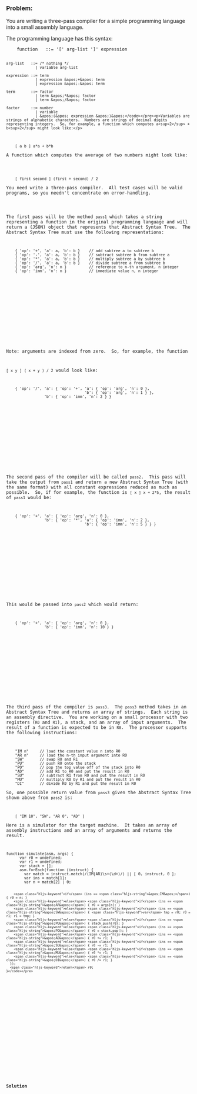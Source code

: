 ### Problem:
<p>You are writing a three-pass compiler for a simple programming language into a small assembly language.</p>
<p>The programming language has this syntax:</p>
<pre><code>    function   ::= &apos;[&apos; arg-list &apos;]&apos; expression

    arg-list   ::= /* nothing */
                 | variable arg-list

    expression ::= term
                 | expression &apos;+&apos; term
                 | expression &apos;-&apos; term

    term       ::= factor
                 | term &apos;*&apos; factor
                 | term &apos;/&apos; factor

    factor     ::= number
                 | variable
                 | &apos;(&apos; expression &apos;)&apos;</code></pre><p>Variables are strings of alphabetic characters.  Numbers are strings of decimal digits representing integers.  So, for example, a function which computes a<sup>2</sup> + b<sup>2</sup> might look like:</p>
<pre><code>    [ a b ] a*a + b*b</code></pre><p>A function which computes the average of two numbers might look like:</p>
<pre><code>    [ first second ] (first + second) / 2</code></pre><p>You need write a three-pass compiler.  All test cases will be valid programs, so you needn&apos;t concentrate on error-handling.</p>
<p>The first pass will be the method <code>pass1</code> which takes a string representing a function in the original programming language and will return a (JSON) object that represents that Abstract Syntax Tree.  The Abstract Syntax Tree must use the following representations:</p>
<pre><code class="language-javascript">    { <span class="hljs-string">&apos;op&apos;</span>: <span class="hljs-string">&apos;+&apos;</span>, <span class="hljs-string">&apos;a&apos;</span>: a, <span class="hljs-string">&apos;b&apos;</span>: b }    <span class="hljs-comment">// add subtree a to subtree b</span>
    { <span class="hljs-string">&apos;op&apos;</span>: <span class="hljs-string">&apos;-&apos;</span>, <span class="hljs-string">&apos;a&apos;</span>: a, <span class="hljs-string">&apos;b&apos;</span>: b }    <span class="hljs-comment">// subtract subtree b from subtree a</span>
    { <span class="hljs-string">&apos;op&apos;</span>: <span class="hljs-string">&apos;*&apos;</span>, <span class="hljs-string">&apos;a&apos;</span>: a, <span class="hljs-string">&apos;b&apos;</span>: b }    <span class="hljs-comment">// multiply subtree a by subtree b</span>
    { <span class="hljs-string">&apos;op&apos;</span>: <span class="hljs-string">&apos;/&apos;</span>, <span class="hljs-string">&apos;a&apos;</span>: a, <span class="hljs-string">&apos;b&apos;</span>: b }    <span class="hljs-comment">// divide subtree a from subtree b</span>
    { <span class="hljs-string">&apos;op&apos;</span>: <span class="hljs-string">&apos;arg&apos;</span>, <span class="hljs-string">&apos;n&apos;</span>: n }          <span class="hljs-comment">// reference to n-th argument, n integer</span>
    { <span class="hljs-string">&apos;op&apos;</span>: <span class="hljs-string">&apos;imm&apos;</span>, <span class="hljs-string">&apos;n&apos;</span>: n }          <span class="hljs-comment">// immediate value n, n integer</span></code></pre>
<pre style="display: none;"><code class="language-coffeescript">    { <span class="hljs-string">&apos;op&apos;</span>: <span class="hljs-string">&apos;+&apos;</span>, <span class="hljs-string">&apos;a&apos;</span>: a, <span class="hljs-string">&apos;b&apos;</span>: b }    <span class="hljs-regexp">//</span> add subtree a to subtree b
    { <span class="hljs-string">&apos;op&apos;</span>: <span class="hljs-string">&apos;-&apos;</span>, <span class="hljs-string">&apos;a&apos;</span>: a, <span class="hljs-string">&apos;b&apos;</span>: b }    <span class="hljs-regexp">//</span> subtract subtree b <span class="hljs-keyword">from</span> subtree a
    { <span class="hljs-string">&apos;op&apos;</span>: <span class="hljs-string">&apos;*&apos;</span>, <span class="hljs-string">&apos;a&apos;</span>: a, <span class="hljs-string">&apos;b&apos;</span>: b }    <span class="hljs-regexp">//</span> multiply subtree a <span class="hljs-keyword">by</span> subtree b
    { <span class="hljs-string">&apos;op&apos;</span>: <span class="hljs-string">&apos;/&apos;</span>, <span class="hljs-string">&apos;a&apos;</span>: a, <span class="hljs-string">&apos;b&apos;</span>: b }    <span class="hljs-regexp">//</span> divide subtree a <span class="hljs-keyword">from</span> subtree b
    { <span class="hljs-string">&apos;op&apos;</span>: <span class="hljs-string">&apos;arg&apos;</span>, <span class="hljs-string">&apos;n&apos;</span>: n }          <span class="hljs-regexp">//</span> reference to n-th argument, n integer
    { <span class="hljs-string">&apos;op&apos;</span>: <span class="hljs-string">&apos;imm&apos;</span>, <span class="hljs-string">&apos;n&apos;</span>: n }          <span class="hljs-regexp">//</span> immediate value n, n integer</code></pre>
<pre style="display: none;"><code class="language-python">    { <span class="hljs-string">&apos;op&apos;</span>: <span class="hljs-string">&apos;+&apos;</span>, <span class="hljs-string">&apos;a&apos;</span>: a, <span class="hljs-string">&apos;b&apos;</span>: b }    // add subtree a to subtree b
    { <span class="hljs-string">&apos;op&apos;</span>: <span class="hljs-string">&apos;-&apos;</span>, <span class="hljs-string">&apos;a&apos;</span>: a, <span class="hljs-string">&apos;b&apos;</span>: b }    // subtract subtree b <span class="hljs-keyword">from</span> subtree a
    { <span class="hljs-string">&apos;op&apos;</span>: <span class="hljs-string">&apos;*&apos;</span>, <span class="hljs-string">&apos;a&apos;</span>: a, <span class="hljs-string">&apos;b&apos;</span>: b }    // multiply subtree a by subtree b
    { <span class="hljs-string">&apos;op&apos;</span>: <span class="hljs-string">&apos;/&apos;</span>, <span class="hljs-string">&apos;a&apos;</span>: a, <span class="hljs-string">&apos;b&apos;</span>: b }    // divide subtree a <span class="hljs-keyword">from</span> subtree b
    { <span class="hljs-string">&apos;op&apos;</span>: <span class="hljs-string">&apos;arg&apos;</span>, <span class="hljs-string">&apos;n&apos;</span>: n }          // reference to n-th argument, n integer
    { <span class="hljs-string">&apos;op&apos;</span>: <span class="hljs-string">&apos;imm&apos;</span>, <span class="hljs-string">&apos;n&apos;</span>: n }          // immediate value n, n integer</code></pre>
<pre style="display: none;"><code class="language-ruby">    { &apos;op&apos;: &apos;+&apos;, &apos;a&apos;: a, &apos;b&apos;: b }    // add subtree a to subtree b
    { &apos;op&apos;: &apos;-&apos;, &apos;a&apos;: a, &apos;b&apos;: b }    // subtract subtree b from subtree a
    { &apos;op&apos;: &apos;*&apos;, &apos;a&apos;: a, &apos;b&apos;: b }    // multiply subtree a by subtree b
    { &apos;op&apos;: &apos;/&apos;, &apos;a&apos;: a, &apos;b&apos;: b }    // divide subtree a from subtree b
    { &apos;op&apos;: &apos;arg&apos;, &apos;n&apos;: n }          // reference to n-th argument, n integer
    { &apos;op&apos;: &apos;imm&apos;, &apos;n&apos;: n }          // immediate value n, n integer</code></pre>
<pre style="display: none;"><code class="language-php">    { <span class="hljs-string">&apos;op&apos;</span>: <span class="hljs-string">&apos;+&apos;</span>, <span class="hljs-string">&apos;a&apos;</span>: a, <span class="hljs-string">&apos;b&apos;</span>: b }    <span class="hljs-comment">// add subtree a to subtree b</span>
    { <span class="hljs-string">&apos;op&apos;</span>: <span class="hljs-string">&apos;-&apos;</span>, <span class="hljs-string">&apos;a&apos;</span>: a, <span class="hljs-string">&apos;b&apos;</span>: b }    <span class="hljs-comment">// subtract subtree b from subtree a</span>
    { <span class="hljs-string">&apos;op&apos;</span>: <span class="hljs-string">&apos;*&apos;</span>, <span class="hljs-string">&apos;a&apos;</span>: a, <span class="hljs-string">&apos;b&apos;</span>: b }    <span class="hljs-comment">// multiply subtree a by subtree b</span>
    { <span class="hljs-string">&apos;op&apos;</span>: <span class="hljs-string">&apos;/&apos;</span>, <span class="hljs-string">&apos;a&apos;</span>: a, <span class="hljs-string">&apos;b&apos;</span>: b }    <span class="hljs-comment">// divide subtree a from subtree b</span>
    { <span class="hljs-string">&apos;op&apos;</span>: <span class="hljs-string">&apos;arg&apos;</span>, <span class="hljs-string">&apos;n&apos;</span>: n }          <span class="hljs-comment">// reference to n-th argument, n integer</span>
    { <span class="hljs-string">&apos;op&apos;</span>: <span class="hljs-string">&apos;imm&apos;</span>, <span class="hljs-string">&apos;n&apos;</span>: n }          <span class="hljs-comment">// immediate value n, n integer</span></code></pre>
<pre style="display: none;"><code class="language-haskell"><span class="hljs-class"><span class="hljs-keyword">data</span> <span class="hljs-type">AST</span> = <span class="hljs-type">Imm</span> <span class="hljs-type">Int</span>      <span class="hljs-comment">-- immediate value</span></span>
         | <span class="hljs-type">Arg</span> <span class="hljs-type">Int</span>      <span class="hljs-comment">-- reference to n-th argument</span>
         | <span class="hljs-type">Add</span> <span class="hljs-type">AST</span> <span class="hljs-type">AST</span>  <span class="hljs-comment">-- add first to second</span>
         | <span class="hljs-type">Sub</span> <span class="hljs-type">AST</span> <span class="hljs-type">AST</span>  <span class="hljs-comment">-- subtract second from first</span>
         | <span class="hljs-type">Mul</span> <span class="hljs-type">AST</span> <span class="hljs-type">AST</span>  <span class="hljs-comment">-- multiply first by second</span>
         | <span class="hljs-type">Div</span> <span class="hljs-type">AST</span> <span class="hljs-type">AST</span>  <span class="hljs-comment">-- divide first by second</span></code></pre>
<pre style="display: none;"><code class="language-java">  <span class="hljs-comment">// Each node type implements interface &apos;Ast&apos; and has the</span>
  <span class="hljs-comment">// following methods:</span>
  <span class="hljs-comment">// interface Ast has method &apos;op()&apos; returning &apos;String&apos;</span>
  <span class="hljs-comment">// BinOp has methods &apos;a()&apos; and &apos;b()&apos;, both return &apos;Ast&apos;</span>
  <span class="hljs-comment">// UnOp has method &apos;n()&apos; returning &apos;int&apos;</span>
  <span class="hljs-keyword">new</span> BinOp(<span class="hljs-string">&apos;+&apos;</span>, a, b)       <span class="hljs-comment">// add subtree a to subtree b</span>
  <span class="hljs-keyword">new</span> BinOp(<span class="hljs-string">&apos;-&apos;</span>, a, b)       <span class="hljs-comment">// subtract subtree b from subtree a</span>
  <span class="hljs-keyword">new</span> BinOp(<span class="hljs-string">&apos;*&apos;</span>, a, b)       <span class="hljs-comment">// multiply subtree a by subtree b</span>
  <span class="hljs-keyword">new</span> BinOp(<span class="hljs-string">&apos;/&apos;</span>, a, b)       <span class="hljs-comment">// divide subtree a from subtree b</span>
  <span class="hljs-keyword">new</span> UnOp(<span class="hljs-string">&apos;arg&apos;</span>, n)         <span class="hljs-comment">// reference to n-th argument, n integer</span>
  <span class="hljs-keyword">new</span> UnOp(<span class="hljs-string">&apos;imm&apos;</span>, n)         <span class="hljs-comment">// immediate value n, n integer</span></code></pre>
<pre style="display: none;"><code class="language-dart">  <span class="hljs-comment">// Each node type implements interface &apos;Ast&apos; and has the</span>
  <span class="hljs-comment">// following methods:</span>
  <span class="hljs-comment">// interface Ast has method &apos;op()&apos; returning &apos;String&apos;</span>
  <span class="hljs-comment">// BinOp has methods &apos;a()&apos; and &apos;b()&apos;, both return &apos;Ast&apos;</span>
  <span class="hljs-comment">// UnOp has method &apos;n()&apos; returning &apos;int&apos;</span>
  <span class="hljs-keyword">new</span> BinOp(<span class="hljs-string">&apos;+&apos;</span>, a, b)       <span class="hljs-comment">// add subtree a to subtree b</span>
  <span class="hljs-keyword">new</span> BinOp(<span class="hljs-string">&apos;-&apos;</span>, a, b)       <span class="hljs-comment">// subtract subtree b from subtree a</span>
  <span class="hljs-keyword">new</span> BinOp(<span class="hljs-string">&apos;*&apos;</span>, a, b)       <span class="hljs-comment">// multiply subtree a by subtree b</span>
  <span class="hljs-keyword">new</span> BinOp(<span class="hljs-string">&apos;/&apos;</span>, a, b)       <span class="hljs-comment">// divide subtree a from subtree b</span>
  <span class="hljs-keyword">new</span> UnOp(<span class="hljs-string">&apos;arg&apos;</span>, n)         <span class="hljs-comment">// reference to n-th argument, n integer</span>
  <span class="hljs-keyword">new</span> UnOp(<span class="hljs-string">&apos;imm&apos;</span>, n)         <span class="hljs-comment">// immediate value n, n integer</span></code></pre>
<pre style="display: none;"><code class="language-csharp">  <span class="hljs-comment">// Each node is of type &apos;Ast&apos; and has the following methods:</span>
  <span class="hljs-comment">// Ast has method &apos;op()&apos; returning &apos;String&apos;</span>
  <span class="hljs-comment">// BinOp has methods &apos;a()&apos; and &apos;b()&apos;, both return &apos;Ast&apos;</span>
  <span class="hljs-comment">// UnOp has method &apos;n()&apos; returning &apos;int&apos;</span>
  <span class="hljs-keyword">new</span> BinOp(<span class="hljs-string">&apos;+&apos;</span>, a, b)       <span class="hljs-comment">// add subtree a to subtree b</span>
  <span class="hljs-keyword">new</span> BinOp(<span class="hljs-string">&apos;-&apos;</span>, a, b)       <span class="hljs-comment">// subtract subtree b from subtree a</span>
  <span class="hljs-keyword">new</span> BinOp(<span class="hljs-string">&apos;*&apos;</span>, a, b)       <span class="hljs-comment">// multiply subtree a by subtree b</span>
  <span class="hljs-keyword">new</span> BinOp(<span class="hljs-string">&apos;/&apos;</span>, a, b)       <span class="hljs-comment">// divide subtree a from subtree b</span>
  <span class="hljs-keyword">new</span> UnOp(<span class="hljs-string">&apos;arg&apos;</span>, n)         <span class="hljs-comment">// reference to n-th argument, n integer</span>
  <span class="hljs-keyword">new</span> UnOp(<span class="hljs-string">&apos;imm&apos;</span>, n)         <span class="hljs-comment">// immediate value n, n integer</span></code></pre>
<pre style="display: none;"><code class="language-cpp">  <span class="hljs-comment">// Each node is of type &apos;AST&apos; and has the following fields:</span>
  <span class="hljs-comment">// &apos;string op&apos;, &apos;AST* a&apos;, &apos;AST* b&apos;, and &apos;int n&apos;</span>
  AST (<span class="hljs-string">&quot;+&quot;</span>, a, b)       <span class="hljs-comment">// add subtree a to subtree b</span>
  AST (<span class="hljs-string">&quot;-&quot;</span>, a, b)       <span class="hljs-comment">// subtract subtree b from subtree a</span>
  AST (<span class="hljs-string">&quot;*&quot;</span>, a, b)       <span class="hljs-comment">// multiply subtree a by subtree b</span>
  AST (<span class="hljs-string">&quot;/&quot;</span>, a, b)       <span class="hljs-comment">// divide subtree a from subtree b</span>
  AST (<span class="hljs-string">&quot;arg&quot;</span>, n)        <span class="hljs-comment">// reference to n-th argument, n integer</span>
  AST (<span class="hljs-string">&quot;imm&quot;</span>, n)        <span class="hljs-comment">// immediate value n, n integer</span></code></pre>
<pre style="display: none;"><code class="language-ocaml"><span class="hljs-keyword">type</span> ast =
  | <span class="hljs-type">Imm</span> <span class="hljs-keyword">of</span> <span class="hljs-built_in">int</span>  <span class="hljs-comment">(* immediate value *)</span>
  | <span class="hljs-type">Arg</span> <span class="hljs-keyword">of</span> <span class="hljs-built_in">int</span>  <span class="hljs-comment">(* reference to n-th argument *)</span>
  | <span class="hljs-type">Add</span> <span class="hljs-keyword">of</span> (ast * ast) <span class="hljs-comment">(* add first to second *)</span>
  | <span class="hljs-type">Sub</span> <span class="hljs-keyword">of</span> (ast * ast) <span class="hljs-comment">(* subtract second from first *)</span>
  | <span class="hljs-type">Mul</span> <span class="hljs-keyword">of</span> (ast * ast) <span class="hljs-comment">(* multiply first by second *)</span>
  | <span class="hljs-type">Div</span> <span class="hljs-keyword">of</span> (ast * ast) <span class="hljs-comment">(* divide first by second *)</span></code></pre>
<pre style="display: none;"><code class="language-c">  <span class="hljs-comment">// Each node is a struct of type &apos;AST&apos; and has the following fields:</span>
  <span class="hljs-comment">// &apos;enum op op&apos;, &apos;AST* a&apos;, &apos;AST* b&apos;, and &apos;int n&apos; (unused fields are 0)</span>
  Bin (add, a, b)       <span class="hljs-comment">// add subtree a to subtree b</span>
  Bin (sub, a, b)       <span class="hljs-comment">// subtract subtree b from subtree a</span>
  Bin (mul, a, b)       <span class="hljs-comment">// multiply subtree a by subtree b</span>
  Bin (div, a, b)       <span class="hljs-comment">// divide subtree a from subtree b</span>
  Arg (n)               <span class="hljs-comment">// reference to n-th argument, n integer</span>
  Imm (n)               <span class="hljs-comment">// immediate value n, n integer</span></code></pre>
<pre style="display: none;"><code class="language-rust">    Ast::BinOp(<span class="hljs-string">&quot;+&quot;</span>.to_string(), <span class="hljs-built_in">Box</span>::new(a), <span class="hljs-built_in">Box</span>::new(b) } <span class="hljs-comment">// add subtree a to subtree b</span>
    Ast::BinOp(<span class="hljs-string">&quot;-&quot;</span>.to_string(), <span class="hljs-built_in">Box</span>::new(a), <span class="hljs-built_in">Box</span>::new(b) } <span class="hljs-comment">// subtract subtree b from subtree a</span>
    Ast::BinOp(<span class="hljs-string">&quot;*&quot;</span>.to_string(), <span class="hljs-built_in">Box</span>::new(a), <span class="hljs-built_in">Box</span>::new(b) } <span class="hljs-comment">// multiply subtree a by subtree b</span>
    Ast::BinOp(<span class="hljs-string">&quot;/&quot;</span>.to_string(), <span class="hljs-built_in">Box</span>::new(a), <span class="hljs-built_in">Box</span>::new(b) } <span class="hljs-comment">// divide subtree a from subtree b</span>
    Ast::UnOp(<span class="hljs-string">&quot;arg&quot;</span>.to_string(), n) <span class="hljs-comment">// reference to n-th argument, n integer</span>
    Ast::UnOp(<span class="hljs-string">&quot;imm&quot;</span>.to_string(), n) <span class="hljs-comment">// immediate value n, n integer</span></code></pre>
<p>Note: arguments are indexed from zero.  So, for example, the function</p>
<p><code>[ x y ] ( x + y ) / 2</code> would look like:</p>
<pre><code class="language-javascript">    { <span class="hljs-string">&apos;op&apos;</span>: <span class="hljs-string">&apos;/&apos;</span>, <span class="hljs-string">&apos;a&apos;</span>: { <span class="hljs-string">&apos;op&apos;</span>: <span class="hljs-string">&apos;+&apos;</span>, <span class="hljs-string">&apos;a&apos;</span>: { <span class="hljs-string">&apos;op&apos;</span>: <span class="hljs-string">&apos;arg&apos;</span>, <span class="hljs-string">&apos;n&apos;</span>: <span class="hljs-number">0</span> },
                                   <span class="hljs-string">&apos;b&apos;</span>: { <span class="hljs-string">&apos;op&apos;</span>: <span class="hljs-string">&apos;arg&apos;</span>, <span class="hljs-string">&apos;n&apos;</span>: <span class="hljs-number">1</span> } },
                 <span class="hljs-string">&apos;b&apos;</span>: { <span class="hljs-string">&apos;op&apos;</span>: <span class="hljs-string">&apos;imm&apos;</span>, <span class="hljs-string">&apos;n&apos;</span>: <span class="hljs-number">2</span> } }</code></pre>
<pre style="display: none;"><code class="language-coffeescript">    { <span class="hljs-string">&apos;op&apos;</span>: <span class="hljs-string">&apos;/&apos;</span>, <span class="hljs-string">&apos;a&apos;</span>: { <span class="hljs-string">&apos;op&apos;</span>: <span class="hljs-string">&apos;+&apos;</span>, <span class="hljs-string">&apos;a&apos;</span>: { <span class="hljs-string">&apos;op&apos;</span>: <span class="hljs-string">&apos;arg&apos;</span>, <span class="hljs-string">&apos;n&apos;</span>: <span class="hljs-number">0</span> },
                                   <span class="hljs-string">&apos;b&apos;</span>: { <span class="hljs-string">&apos;op&apos;</span>: <span class="hljs-string">&apos;arg&apos;</span>, <span class="hljs-string">&apos;n&apos;</span>: <span class="hljs-number">1</span> } },
                 <span class="hljs-string">&apos;b&apos;</span>: { <span class="hljs-string">&apos;op&apos;</span>: <span class="hljs-string">&apos;imm&apos;</span>, <span class="hljs-string">&apos;n&apos;</span>: <span class="hljs-number">2</span> } }</code></pre>
<pre style="display: none;"><code class="language-python">    { <span class="hljs-string">&apos;op&apos;</span>: <span class="hljs-string">&apos;/&apos;</span>, <span class="hljs-string">&apos;a&apos;</span>: { <span class="hljs-string">&apos;op&apos;</span>: <span class="hljs-string">&apos;+&apos;</span>, <span class="hljs-string">&apos;a&apos;</span>: { <span class="hljs-string">&apos;op&apos;</span>: <span class="hljs-string">&apos;arg&apos;</span>, <span class="hljs-string">&apos;n&apos;</span>: <span class="hljs-number">0</span> },
                                   <span class="hljs-string">&apos;b&apos;</span>: { <span class="hljs-string">&apos;op&apos;</span>: <span class="hljs-string">&apos;arg&apos;</span>, <span class="hljs-string">&apos;n&apos;</span>: <span class="hljs-number">1</span> } },
                 <span class="hljs-string">&apos;b&apos;</span>: { <span class="hljs-string">&apos;op&apos;</span>: <span class="hljs-string">&apos;imm&apos;</span>, <span class="hljs-string">&apos;n&apos;</span>: <span class="hljs-number">2</span> } }</code></pre>
<pre style="display: none;"><code class="language-ruby">    { <span class="hljs-string">&apos;op&apos;</span>: <span class="hljs-string">&apos;/&apos;</span>, <span class="hljs-string">&apos;a&apos;</span>: { <span class="hljs-string">&apos;op&apos;</span>: <span class="hljs-string">&apos;+&apos;</span>, <span class="hljs-string">&apos;a&apos;</span>: { <span class="hljs-string">&apos;op&apos;</span>: <span class="hljs-string">&apos;arg&apos;</span>, <span class="hljs-string">&apos;n&apos;</span>: <span class="hljs-number">0</span> },
                                   <span class="hljs-string">&apos;b&apos;</span>: { <span class="hljs-string">&apos;op&apos;</span>: <span class="hljs-string">&apos;arg&apos;</span>, <span class="hljs-string">&apos;n&apos;</span>: <span class="hljs-number">1</span> } },
                 <span class="hljs-string">&apos;b&apos;</span>: { <span class="hljs-string">&apos;op&apos;</span>: <span class="hljs-string">&apos;imm&apos;</span>, <span class="hljs-string">&apos;n&apos;</span>: <span class="hljs-number">2</span> } }</code></pre>
<pre style="display: none;"><code class="language-php">    { <span class="hljs-string">&apos;op&apos;</span>: <span class="hljs-string">&apos;/&apos;</span>, <span class="hljs-string">&apos;a&apos;</span>: { <span class="hljs-string">&apos;op&apos;</span>: <span class="hljs-string">&apos;+&apos;</span>, <span class="hljs-string">&apos;a&apos;</span>: { <span class="hljs-string">&apos;op&apos;</span>: <span class="hljs-string">&apos;arg&apos;</span>, <span class="hljs-string">&apos;n&apos;</span>: <span class="hljs-number">0</span> },
                                   <span class="hljs-string">&apos;b&apos;</span>: { <span class="hljs-string">&apos;op&apos;</span>: <span class="hljs-string">&apos;arg&apos;</span>, <span class="hljs-string">&apos;n&apos;</span>: <span class="hljs-number">1</span> } },
                 <span class="hljs-string">&apos;b&apos;</span>: { <span class="hljs-string">&apos;op&apos;</span>: <span class="hljs-string">&apos;imm&apos;</span>, <span class="hljs-string">&apos;n&apos;</span>: <span class="hljs-number">2</span> } }</code></pre>
<pre style="display: none;"><code class="language-haskell">(<span class="hljs-type">Div</span> (<span class="hljs-type">Add</span> (<span class="hljs-type">Arg</span> <span class="hljs-number">0</span>) (<span class="hljs-type">Arg</span> <span class="hljs-number">1</span>))
     (<span class="hljs-type">Imm</span> <span class="hljs-number">2</span>))</code></pre>
<pre style="display: none;"><code class="language-java">  <span class="hljs-keyword">new</span> BinOp(<span class="hljs-string">&quot;/&quot;</span>, <span class="hljs-keyword">new</span> BinOp(<span class="hljs-string">&quot;+&quot;</span>, <span class="hljs-keyword">new</span> UnOp(<span class="hljs-string">&quot;arg&quot;</span>, <span class="hljs-number">0</span>), <span class="hljs-keyword">new</span> UnOp(<span class="hljs-string">&quot;arg&quot;</span>, <span class="hljs-number">1</span>)), <span class="hljs-keyword">new</span> UnOp(<span class="hljs-string">&quot;imm&quot;</span>, <span class="hljs-number">2</span>))</code></pre>
<pre style="display: none;"><code class="language-dart">  <span class="hljs-keyword">new</span> BinOp(<span class="hljs-string">&quot;/&quot;</span>, <span class="hljs-keyword">new</span> BinOp(<span class="hljs-string">&quot;+&quot;</span>, <span class="hljs-keyword">new</span> UnOp(<span class="hljs-string">&quot;arg&quot;</span>, <span class="hljs-number">0</span>), <span class="hljs-keyword">new</span> UnOp(<span class="hljs-string">&quot;arg&quot;</span>, <span class="hljs-number">1</span>)), <span class="hljs-keyword">new</span> UnOp(<span class="hljs-string">&quot;imm&quot;</span>, <span class="hljs-number">2</span>))</code></pre>
<pre style="display: none;"><code class="language-csharp">  <span class="hljs-keyword">new</span> BinOp(<span class="hljs-string">&quot;/&quot;</span>, <span class="hljs-keyword">new</span> BinOp(<span class="hljs-string">&quot;+&quot;</span>, <span class="hljs-keyword">new</span> UnOp(<span class="hljs-string">&quot;arg&quot;</span>, <span class="hljs-number">0</span>), <span class="hljs-keyword">new</span> UnOp(<span class="hljs-string">&quot;arg&quot;</span>, <span class="hljs-number">1</span>)), <span class="hljs-keyword">new</span> UnOp(<span class="hljs-string">&quot;imm&quot;</span>, <span class="hljs-number">2</span>))</code></pre>
<pre style="display: none;"><code class="language-cpp">  <span class="hljs-keyword">new</span> AST (<span class="hljs-string">&quot;/&quot;</span>, <span class="hljs-keyword">new</span> AST (<span class="hljs-string">&quot;+&quot;</span>, <span class="hljs-keyword">new</span> AST (<span class="hljs-string">&quot;arg&quot;</span>, <span class="hljs-number">0</span>), <span class="hljs-keyword">new</span> AST (<span class="hljs-string">&quot;arg&quot;</span>, <span class="hljs-number">1</span>)), <span class="hljs-keyword">new</span> AST (<span class="hljs-string">&quot;imm&quot;</span>, <span class="hljs-number">2</span>))</code></pre>
<pre style="display: none;"><code class="language-ocaml"><span class="hljs-type">Div</span>(<span class="hljs-type">Add</span>(<span class="hljs-type">Arg</span> <span class="hljs-number">0</span>,<span class="hljs-type">Arg</span> <span class="hljs-number">1</span>), <span class="hljs-type">Imm</span> <span class="hljs-number">2</span>)</code></pre>
<pre style="display: none;"><code class="language-c">  Bin (div, Bin (add, Arg (<span class="hljs-number">0</span>), Arg (<span class="hljs-number">1</span>)), Imm (<span class="hljs-number">2</span>))</code></pre>
<pre style="display: none;"><code class="language-rust">  Ast::BinOp(<span class="hljs-string">&quot;/&quot;</span>.to_string(),
    <span class="hljs-built_in">Box</span>::new(Ast::BinOp(<span class="hljs-string">&quot;+&quot;</span>.to_string(),
        <span class="hljs-built_in">Box</span>::new(Ast::UnOp(<span class="hljs-string">&quot;arg&quot;</span>.to_string(), <span class="hljs-number">0</span>)),
        <span class="hljs-built_in">Box</span>::new(Ast::UnOp(<span class="hljs-string">&quot;arg&quot;</span>.to_string(), <span class="hljs-number">1</span>)))),
    <span class="hljs-built_in">Box</span>::new(Ast::UnOp(<span class="hljs-string">&quot;imm&quot;</span>.to_string(), <span class="hljs-number">2</span>)))</code></pre>
<p>The second pass of the compiler will be called <code>pass2</code>.  This pass will take the output from <code>pass1</code> and return a new Abstract Syntax Tree (with the same format) with all constant expressions reduced as much as possible.  So, if for example, the function is <code>[ x ] x + 2*5</code>, the result of <code>pass1</code> would be:</p>
<pre><code class="language-javascript">    { <span class="hljs-string">&apos;op&apos;</span>: <span class="hljs-string">&apos;+&apos;</span>, <span class="hljs-string">&apos;a&apos;</span>: { <span class="hljs-string">&apos;op&apos;</span>: <span class="hljs-string">&apos;arg&apos;</span>, <span class="hljs-string">&apos;n&apos;</span>: <span class="hljs-number">0</span> },
                 <span class="hljs-string">&apos;b&apos;</span>: { <span class="hljs-string">&apos;op&apos;</span>: <span class="hljs-string">&apos;*&apos;</span>, <span class="hljs-string">&apos;a&apos;</span>: { <span class="hljs-string">&apos;op&apos;</span>: <span class="hljs-string">&apos;imm&apos;</span>, <span class="hljs-string">&apos;n&apos;</span>: <span class="hljs-number">2</span> },
                                   <span class="hljs-string">&apos;b&apos;</span>: { <span class="hljs-string">&apos;op&apos;</span>: <span class="hljs-string">&apos;imm&apos;</span>, <span class="hljs-string">&apos;n&apos;</span>: <span class="hljs-number">5</span> } } }</code></pre>
<pre style="display: none;"><code class="language-coffeescript">    { <span class="hljs-string">&apos;op&apos;</span>: <span class="hljs-string">&apos;+&apos;</span>, <span class="hljs-string">&apos;a&apos;</span>: { <span class="hljs-string">&apos;op&apos;</span>: <span class="hljs-string">&apos;arg&apos;</span>, <span class="hljs-string">&apos;n&apos;</span>: <span class="hljs-number">0</span> },
                 <span class="hljs-string">&apos;b&apos;</span>: { <span class="hljs-string">&apos;op&apos;</span>: <span class="hljs-string">&apos;*&apos;</span>, <span class="hljs-string">&apos;a&apos;</span>: { <span class="hljs-string">&apos;op&apos;</span>: <span class="hljs-string">&apos;imm&apos;</span>, <span class="hljs-string">&apos;n&apos;</span>: <span class="hljs-number">2</span> },
                                   <span class="hljs-string">&apos;b&apos;</span>: { <span class="hljs-string">&apos;op&apos;</span>: <span class="hljs-string">&apos;imm&apos;</span>, <span class="hljs-string">&apos;n&apos;</span>: <span class="hljs-number">5</span> } } }</code></pre>
<pre style="display: none;"><code class="language-python">    { <span class="hljs-string">&apos;op&apos;</span>: <span class="hljs-string">&apos;+&apos;</span>, <span class="hljs-string">&apos;a&apos;</span>: { <span class="hljs-string">&apos;op&apos;</span>: <span class="hljs-string">&apos;arg&apos;</span>, <span class="hljs-string">&apos;n&apos;</span>: <span class="hljs-number">0</span> },
                 <span class="hljs-string">&apos;b&apos;</span>: { <span class="hljs-string">&apos;op&apos;</span>: <span class="hljs-string">&apos;*&apos;</span>, <span class="hljs-string">&apos;a&apos;</span>: { <span class="hljs-string">&apos;op&apos;</span>: <span class="hljs-string">&apos;imm&apos;</span>, <span class="hljs-string">&apos;n&apos;</span>: <span class="hljs-number">2</span> },
                                   <span class="hljs-string">&apos;b&apos;</span>: { <span class="hljs-string">&apos;op&apos;</span>: <span class="hljs-string">&apos;imm&apos;</span>, <span class="hljs-string">&apos;n&apos;</span>: <span class="hljs-number">5</span> } } }</code></pre>
<pre style="display: none;"><code class="language-ruby">    { <span class="hljs-string">&apos;op&apos;</span>: <span class="hljs-string">&apos;+&apos;</span>, <span class="hljs-string">&apos;a&apos;</span>: { <span class="hljs-string">&apos;op&apos;</span>: <span class="hljs-string">&apos;arg&apos;</span>, <span class="hljs-string">&apos;n&apos;</span>: <span class="hljs-number">0</span> },
                 <span class="hljs-string">&apos;b&apos;</span>: { <span class="hljs-string">&apos;op&apos;</span>: <span class="hljs-string">&apos;*&apos;</span>, <span class="hljs-string">&apos;a&apos;</span>: { <span class="hljs-string">&apos;op&apos;</span>: <span class="hljs-string">&apos;imm&apos;</span>, <span class="hljs-string">&apos;n&apos;</span>: <span class="hljs-number">2</span> },
                                   <span class="hljs-string">&apos;b&apos;</span>: { <span class="hljs-string">&apos;op&apos;</span>: <span class="hljs-string">&apos;imm&apos;</span>, <span class="hljs-string">&apos;n&apos;</span>: <span class="hljs-number">5</span> } } }</code></pre>
<pre style="display: none;"><code class="language-php">    { <span class="hljs-string">&apos;op&apos;</span>: <span class="hljs-string">&apos;+&apos;</span>, <span class="hljs-string">&apos;a&apos;</span>: { <span class="hljs-string">&apos;op&apos;</span>: <span class="hljs-string">&apos;arg&apos;</span>, <span class="hljs-string">&apos;n&apos;</span>: <span class="hljs-number">0</span> },
                 <span class="hljs-string">&apos;b&apos;</span>: { <span class="hljs-string">&apos;op&apos;</span>: <span class="hljs-string">&apos;*&apos;</span>, <span class="hljs-string">&apos;a&apos;</span>: { <span class="hljs-string">&apos;op&apos;</span>: <span class="hljs-string">&apos;imm&apos;</span>, <span class="hljs-string">&apos;n&apos;</span>: <span class="hljs-number">2</span> },
                                   <span class="hljs-string">&apos;b&apos;</span>: { <span class="hljs-string">&apos;op&apos;</span>: <span class="hljs-string">&apos;imm&apos;</span>, <span class="hljs-string">&apos;n&apos;</span>: <span class="hljs-number">5</span> } } }</code></pre>
<pre style="display: none;"><code class="language-haskell">(<span class="hljs-type">Add</span> (<span class="hljs-type">Arg</span> <span class="hljs-number">0</span>)
     (<span class="hljs-type">Mul</span> (<span class="hljs-type">Imm</span> <span class="hljs-number">2</span>) (<span class="hljs-type">Imm</span> <span class="hljs-number">5</span>)))</code></pre>
<pre style="display: none;"><code class="language-java"><span class="hljs-keyword">new</span> BinOp(<span class="hljs-string">&quot;+&quot;</span>, <span class="hljs-keyword">new</span> UnOp(<span class="hljs-string">&quot;arg&quot;</span>, <span class="hljs-number">0</span>), <span class="hljs-keyword">new</span> BinOp(<span class="hljs-string">&quot;*&quot;</span>, <span class="hljs-keyword">new</span> UnOp(<span class="hljs-string">&quot;imm&quot;</span>, <span class="hljs-number">2</span>), <span class="hljs-keyword">new</span> UnOp(<span class="hljs-string">&quot;imm&quot;</span>, <span class="hljs-number">5</span>)))</code></pre>
<pre style="display: none;"><code class="language-dart"><span class="hljs-keyword">new</span> BinOp(<span class="hljs-string">&quot;+&quot;</span>, <span class="hljs-keyword">new</span> UnOp(<span class="hljs-string">&quot;arg&quot;</span>, <span class="hljs-number">0</span>), <span class="hljs-keyword">new</span> BinOp(<span class="hljs-string">&quot;*&quot;</span>, <span class="hljs-keyword">new</span> UnOp(<span class="hljs-string">&quot;imm&quot;</span>, <span class="hljs-number">2</span>), <span class="hljs-keyword">new</span> UnOp(<span class="hljs-string">&quot;imm&quot;</span>, <span class="hljs-number">5</span>)))</code></pre>
<pre style="display: none;"><code class="language-csharp"><span class="hljs-keyword">new</span> BinOp(<span class="hljs-string">&quot;+&quot;</span>, <span class="hljs-keyword">new</span> UnOp(<span class="hljs-string">&quot;arg&quot;</span>, <span class="hljs-number">0</span>), <span class="hljs-keyword">new</span> BinOp(<span class="hljs-string">&quot;*&quot;</span>, <span class="hljs-keyword">new</span> UnOp(<span class="hljs-string">&quot;imm&quot;</span>, <span class="hljs-number">2</span>), <span class="hljs-keyword">new</span> UnOp(<span class="hljs-string">&quot;imm&quot;</span>, <span class="hljs-number">5</span>)))</code></pre>
<pre style="display: none;"><code class="language-cpp"><span class="hljs-keyword">new</span> AST (<span class="hljs-string">&quot;+&quot;</span>, <span class="hljs-keyword">new</span> AST (<span class="hljs-string">&quot;arg&quot;</span>, <span class="hljs-number">0</span>), <span class="hljs-keyword">new</span> AST (<span class="hljs-string">&quot;*&quot;</span>, <span class="hljs-keyword">new</span> AST (<span class="hljs-string">&quot;imm&quot;</span>, <span class="hljs-number">2</span>), <span class="hljs-keyword">new</span> AST (<span class="hljs-string">&quot;imm&quot;</span>, <span class="hljs-number">5</span>)))</code></pre>
<pre style="display: none;"><code class="language-ocaml"><span class="hljs-type">Add</span>(<span class="hljs-type">Arg</span> <span class="hljs-number">0</span>, <span class="hljs-type">Mul</span>(<span class="hljs-type">Imm</span> <span class="hljs-number">2</span>, <span class="hljs-type">Imm</span> <span class="hljs-number">5</span>))</code></pre>
<pre style="display: none;"><code class="language-c">  Bin (add, Arg (<span class="hljs-number">0</span>), Bin (mul, Imm (<span class="hljs-number">2</span>), Imm (<span class="hljs-number">5</span>)))</code></pre>
<pre style="display: none;"><code class="language-rust">Ast::BinOp(<span class="hljs-string">&quot;+&quot;</span>.to_string(),
    <span class="hljs-built_in">Box</span>::new(Ast::UnOp(<span class="hljs-string">&quot;arg&quot;</span>.to_string(), <span class="hljs-number">0</span>)),
    <span class="hljs-built_in">Box</span>::new(Ast::BinOp(<span class="hljs-string">&quot;*&quot;</span>.to_string(),
        <span class="hljs-built_in">Box</span>::new(Ast::UnOp(<span class="hljs-string">&quot;imm&quot;</span>.to_string(), <span class="hljs-number">2</span>)),
        <span class="hljs-built_in">Box</span>::new(Ast::UnOp(<span class="hljs-string">&quot;imm&quot;</span>.to_string(), <span class="hljs-number">5</span>)))))</code></pre>
<p>This would be passed into <code>pass2</code> which would return:</p>
<pre><code class="language-javascript">    { <span class="hljs-string">&apos;op&apos;</span>: <span class="hljs-string">&apos;+&apos;</span>, <span class="hljs-string">&apos;a&apos;</span>: { <span class="hljs-string">&apos;op&apos;</span>: <span class="hljs-string">&apos;arg&apos;</span>, <span class="hljs-string">&apos;n&apos;</span>: <span class="hljs-number">0</span> },
                 <span class="hljs-string">&apos;b&apos;</span>: { <span class="hljs-string">&apos;op&apos;</span>: <span class="hljs-string">&apos;imm&apos;</span>, <span class="hljs-string">&apos;n&apos;</span>: <span class="hljs-number">10</span> } }</code></pre>
<pre style="display: none;"><code class="language-coffeescript">    { <span class="hljs-string">&apos;op&apos;</span>: <span class="hljs-string">&apos;+&apos;</span>, <span class="hljs-string">&apos;a&apos;</span>: { <span class="hljs-string">&apos;op&apos;</span>: <span class="hljs-string">&apos;arg&apos;</span>, <span class="hljs-string">&apos;n&apos;</span>: <span class="hljs-number">0</span> },
                 <span class="hljs-string">&apos;b&apos;</span>: { <span class="hljs-string">&apos;op&apos;</span>: <span class="hljs-string">&apos;imm&apos;</span>, <span class="hljs-string">&apos;n&apos;</span>: <span class="hljs-number">10</span> } }</code></pre>
<pre style="display: none;"><code class="language-python">    { <span class="hljs-string">&apos;op&apos;</span>: <span class="hljs-string">&apos;+&apos;</span>, <span class="hljs-string">&apos;a&apos;</span>: { <span class="hljs-string">&apos;op&apos;</span>: <span class="hljs-string">&apos;arg&apos;</span>, <span class="hljs-string">&apos;n&apos;</span>: <span class="hljs-number">0</span> },
                 <span class="hljs-string">&apos;b&apos;</span>: { <span class="hljs-string">&apos;op&apos;</span>: <span class="hljs-string">&apos;imm&apos;</span>, <span class="hljs-string">&apos;n&apos;</span>: <span class="hljs-number">10</span> } }</code></pre>
<pre style="display: none;"><code class="language-ruby">    { <span class="hljs-string">&apos;op&apos;</span>: <span class="hljs-string">&apos;+&apos;</span>, <span class="hljs-string">&apos;a&apos;</span>: { <span class="hljs-string">&apos;op&apos;</span>: <span class="hljs-string">&apos;arg&apos;</span>, <span class="hljs-string">&apos;n&apos;</span>: <span class="hljs-number">0</span> },
                 <span class="hljs-string">&apos;b&apos;</span>: { <span class="hljs-string">&apos;op&apos;</span>: <span class="hljs-string">&apos;imm&apos;</span>, <span class="hljs-string">&apos;n&apos;</span>: <span class="hljs-number">10</span> } }</code></pre>
<pre style="display: none;"><code class="language-php">    { <span class="hljs-string">&apos;op&apos;</span>: <span class="hljs-string">&apos;+&apos;</span>, <span class="hljs-string">&apos;a&apos;</span>: { <span class="hljs-string">&apos;op&apos;</span>: <span class="hljs-string">&apos;arg&apos;</span>, <span class="hljs-string">&apos;n&apos;</span>: <span class="hljs-number">0</span> },
                 <span class="hljs-string">&apos;b&apos;</span>: { <span class="hljs-string">&apos;op&apos;</span>: <span class="hljs-string">&apos;imm&apos;</span>, <span class="hljs-string">&apos;n&apos;</span>: <span class="hljs-number">10</span> } }</code></pre>
<pre style="display: none;"><code class="language-haskell">(<span class="hljs-type">Add</span> (<span class="hljs-type">Arg</span> <span class="hljs-number">0</span>) (<span class="hljs-type">Imm</span> <span class="hljs-number">10</span>))</code></pre>
<pre style="display: none;"><code class="language-java"><span class="hljs-keyword">new</span> BinOp(<span class="hljs-string">&quot;+&quot;</span>, <span class="hljs-keyword">new</span> UnOp(<span class="hljs-string">&quot;arg&quot;</span>, <span class="hljs-number">0</span>), <span class="hljs-keyword">new</span> UnOp(<span class="hljs-string">&quot;imm&quot;</span>, <span class="hljs-number">10</span>))</code></pre>
<pre style="display: none;"><code class="language-dart"><span class="hljs-keyword">new</span> BinOp(<span class="hljs-string">&quot;+&quot;</span>, <span class="hljs-keyword">new</span> UnOp(<span class="hljs-string">&quot;arg&quot;</span>, <span class="hljs-number">0</span>), <span class="hljs-keyword">new</span> UnOp(<span class="hljs-string">&quot;imm&quot;</span>, <span class="hljs-number">10</span>))</code></pre>
<pre style="display: none;"><code class="language-csharp"><span class="hljs-keyword">new</span> BinOp(<span class="hljs-string">&quot;+&quot;</span>, <span class="hljs-keyword">new</span> UnOp(<span class="hljs-string">&quot;arg&quot;</span>, <span class="hljs-number">0</span>), <span class="hljs-keyword">new</span> UnOp(<span class="hljs-string">&quot;imm&quot;</span>, <span class="hljs-number">10</span>))</code></pre>
<pre style="display: none;"><code class="language-cpp"><span class="hljs-keyword">new</span> AST (<span class="hljs-string">&quot;+&quot;</span>, <span class="hljs-keyword">new</span> AST (<span class="hljs-string">&quot;arg&quot;</span>, <span class="hljs-number">0</span>), <span class="hljs-keyword">new</span> AST (<span class="hljs-string">&quot;imm&quot;</span>, <span class="hljs-number">10</span>))</code></pre>
<pre style="display: none;"><code class="language-ocaml"><span class="hljs-type">Add</span>(<span class="hljs-type">Arg</span> <span class="hljs-number">0</span>, <span class="hljs-type">Imm</span> <span class="hljs-number">10</span>)</code></pre>
<pre style="display: none;"><code class="language-c">  Bin (add, Arg (<span class="hljs-number">0</span>), Imm (<span class="hljs-number">10</span>))</code></pre>
<pre style="display: none;"><code class="language-rust">Ast::BinOp(<span class="hljs-string">&quot;+&quot;</span>.to_string(),
    <span class="hljs-built_in">Box</span>::new(Ast::UnOp(<span class="hljs-string">&quot;arg&quot;</span>.to_string(), <span class="hljs-number">0</span>)),
    <span class="hljs-built_in">Box</span>::new(<span class="hljs-built_in">Box</span>::new(Ast::UnOp(<span class="hljs-string">&quot;imm&quot;</span>.to_string(), <span class="hljs-number">10</span>)))),</code></pre>
<p>The third pass of the compiler is <code>pass3</code>.  The <code>pass3</code> method takes in an Abstract Syntax Tree and returns an array of strings.  Each string is an assembly directive.  You are working on a small processor with two registers (<code>R0</code> and <code>R1</code>), a stack, and an array of input arguments.  The result of a function is expected to be in <code>R0</code>.  The processor supports the following instructions:</p>
<pre><code>    &quot;IM n&quot;     // load the constant value n into R0
    &quot;AR n&quot;     // load the n-th input argument into R0
    &quot;SW&quot;       // swap R0 and R1
    &quot;PU&quot;       // push R0 onto the stack
    &quot;PO&quot;       // pop the top value off of the stack into R0
    &quot;AD&quot;       // add R1 to R0 and put the result in R0
    &quot;SU&quot;       // subtract R1 from R0 and put the result in R0
    &quot;MU&quot;       // multiply R0 by R1 and put the result in R0
    &quot;DI&quot;       // divide R0 by R1 and put the result in R0</code></pre><p>So, one possible return value from <code>pass3</code> given the Abstract Syntax Tree shown above from <code>pass2</code> is:</p>
<pre><code>    [ &quot;IM 10&quot;, &quot;SW&quot;, &quot;AR 0&quot;, &quot;AD&quot; ]</code></pre><p>Here is a simulator for the target machine.  It takes an array of assembly instructions and an array of arguments and returns the result.</p>
<pre><code class="language-javascript"><span class="hljs-function"><span class="hljs-keyword">function</span> <span class="hljs-title">simulate</span>(<span class="hljs-params">asm, args</span>) </span>{
      <span class="hljs-keyword">var</span> r0 = <span class="hljs-literal">undefined</span>;
      <span class="hljs-keyword">var</span> r1 = <span class="hljs-literal">undefined</span>;
      <span class="hljs-keyword">var</span> stack = [];
      asm.forEach(<span class="hljs-function"><span class="hljs-keyword">function</span> (<span class="hljs-params">instruct</span>) </span>{
        <span class="hljs-keyword">var</span> match = instruct.match(<span class="hljs-regexp">/(IM|AR)\s+(\d+)/</span>) || [ <span class="hljs-number">0</span>, instruct, <span class="hljs-number">0</span> ];
        <span class="hljs-keyword">var</span> ins = match[<span class="hljs-number">1</span>];
        <span class="hljs-keyword">var</span> n = match[<span class="hljs-number">2</span>] | <span class="hljs-number">0</span>;

        <span class="hljs-keyword">if</span> (ins == <span class="hljs-string">&apos;IM&apos;</span>)   { r0 = n; }
        <span class="hljs-keyword">else</span> <span class="hljs-keyword">if</span> (ins == <span class="hljs-string">&apos;AR&apos;</span>) { r0 = args[n]; }
        <span class="hljs-keyword">else</span> <span class="hljs-keyword">if</span> (ins == <span class="hljs-string">&apos;SW&apos;</span>) { <span class="hljs-keyword">var</span> tmp = r0; r0 = r1; r1 = tmp; }
        <span class="hljs-keyword">else</span> <span class="hljs-keyword">if</span> (ins == <span class="hljs-string">&apos;PU&apos;</span>) { stack.push(r0); }
        <span class="hljs-keyword">else</span> <span class="hljs-keyword">if</span> (ins == <span class="hljs-string">&apos;PO&apos;</span>) { r0 = stack.pop(); }
        <span class="hljs-keyword">else</span> <span class="hljs-keyword">if</span> (ins == <span class="hljs-string">&apos;AD&apos;</span>) { r0 += r1; }
        <span class="hljs-keyword">else</span> <span class="hljs-keyword">if</span> (ins == <span class="hljs-string">&apos;SU&apos;</span>) { r0 -= r1; }
        <span class="hljs-keyword">else</span> <span class="hljs-keyword">if</span> (ins == <span class="hljs-string">&apos;MU&apos;</span>) { r0 *= r1; }
        <span class="hljs-keyword">else</span> <span class="hljs-keyword">if</span> (ins == <span class="hljs-string">&apos;DI&apos;</span>) { r0 /= r1; }
      });
      <span class="hljs-keyword">return</span> r0;
    }</code></pre>
<pre style="display: none;"><code class="language-coffeescript"><span class="hljs-function"><span class="hljs-title">simulate</span> = <span class="hljs-params">(asm, args)</span> -&gt;</span>
  r0 = <span class="hljs-literal">undefined</span>;
  r1 = <span class="hljs-literal">undefined</span>;
  stack = [];
<span class="hljs-function">  <span class="hljs-title">swap</span> = <span class="hljs-params">()</span> -&gt;</span> tmp = r0; r0 = r1; r1 = tmp;
  <span class="hljs-keyword">for</span> instruct <span class="hljs-keyword">in</span> asm
    match = instruct.match(<span class="hljs-regexp">/(IM|AR)\s+(\d+)/</span>) || [ <span class="hljs-number">0</span>, instruct, <span class="hljs-number">0</span> ];
    ins = match[<span class="hljs-number">1</span>];
    n = match[<span class="hljs-number">2</span>] | <span class="hljs-number">0</span>;

    <span class="hljs-keyword">if</span> (ins == <span class="hljs-string">&apos;IM&apos;</span>)      <span class="hljs-keyword">then</span> r0 = n
    <span class="hljs-keyword">else</span> <span class="hljs-keyword">if</span> (ins == <span class="hljs-string">&apos;AR&apos;</span>) <span class="hljs-keyword">then</span> r0 = args[n]
    <span class="hljs-keyword">else</span> <span class="hljs-keyword">if</span> (ins == <span class="hljs-string">&apos;SW&apos;</span>) <span class="hljs-keyword">then</span> swap()
    <span class="hljs-keyword">else</span> <span class="hljs-keyword">if</span> (ins == <span class="hljs-string">&apos;PU&apos;</span>) <span class="hljs-keyword">then</span> stack.push(r0)
    <span class="hljs-keyword">else</span> <span class="hljs-keyword">if</span> (ins == <span class="hljs-string">&apos;PO&apos;</span>) <span class="hljs-keyword">then</span> r0 = stack.pop()
    <span class="hljs-keyword">else</span> <span class="hljs-keyword">if</span> (ins == <span class="hljs-string">&apos;AD&apos;</span>) <span class="hljs-keyword">then</span> r0 += r1
    <span class="hljs-keyword">else</span> <span class="hljs-keyword">if</span> (ins == <span class="hljs-string">&apos;SU&apos;</span>) <span class="hljs-keyword">then</span> r0 -= r1
    <span class="hljs-keyword">else</span> <span class="hljs-keyword">if</span> (ins == <span class="hljs-string">&apos;MU&apos;</span>) <span class="hljs-keyword">then</span> r0 *= r1
    <span class="hljs-keyword">else</span> <span class="hljs-keyword">if</span> (ins == <span class="hljs-string">&apos;DI&apos;</span>) <span class="hljs-keyword">then</span> r0 /= r1
  r0</code></pre>
<pre style="display: none;"><code class="language-python"><span class="hljs-function"><span class="hljs-keyword">def</span> <span class="hljs-title">simulate</span><span class="hljs-params">(asm, argv)</span>:</span>
    r0, r1 = <span class="hljs-literal">None</span>, <span class="hljs-literal">None</span>
    stack = []
    <span class="hljs-keyword">for</span> ins <span class="hljs-keyword">in</span> asm:
        <span class="hljs-keyword">if</span> ins[:<span class="hljs-number">2</span>] == <span class="hljs-string">&apos;IM&apos;</span> <span class="hljs-keyword">or</span> ins[:<span class="hljs-number">2</span>] == <span class="hljs-string">&apos;AR&apos;</span>:
            ins, n = ins[:<span class="hljs-number">2</span>], int(ins[<span class="hljs-number">2</span>:])
        <span class="hljs-keyword">if</span> ins == <span class="hljs-string">&apos;IM&apos;</span>:   r0 = n
        <span class="hljs-keyword">elif</span> ins == <span class="hljs-string">&apos;AR&apos;</span>: r0 = argv[n]
        <span class="hljs-keyword">elif</span> ins == <span class="hljs-string">&apos;SW&apos;</span>: r0, r1 = r1, r0
        <span class="hljs-keyword">elif</span> ins == <span class="hljs-string">&apos;PU&apos;</span>: stack.append(r0)
        <span class="hljs-keyword">elif</span> ins == <span class="hljs-string">&apos;PO&apos;</span>: r0 = stack.pop()
        <span class="hljs-keyword">elif</span> ins == <span class="hljs-string">&apos;AD&apos;</span>: r0 += r1
        <span class="hljs-keyword">elif</span> ins == <span class="hljs-string">&apos;SU&apos;</span>: r0 -= r1
        <span class="hljs-keyword">elif</span> ins == <span class="hljs-string">&apos;MU&apos;</span>: r0 *= r1
        <span class="hljs-keyword">elif</span> ins == <span class="hljs-string">&apos;DI&apos;</span>: r0 /= r1
    <span class="hljs-keyword">return</span> r0</code></pre>
<pre style="display: none;"><code class="language-ruby"><span class="hljs-function"><span class="hljs-keyword">def</span> <span class="hljs-title">simulate</span><span class="hljs-params">(asm, argv)</span></span>
    r<span class="hljs-number">0</span>, r1 = <span class="hljs-number">0</span>, <span class="hljs-number">0</span>
    stack = []
    asm.each <span class="hljs-keyword">do</span> <span class="hljs-params">|ins|</span>
        <span class="hljs-keyword">if</span> ins[<span class="hljs-number">0</span>..<span class="hljs-number">1</span>] == <span class="hljs-string">&apos;IM&apos;</span> <span class="hljs-keyword">or</span> ins[<span class="hljs-number">0</span>..<span class="hljs-number">1</span>] == <span class="hljs-string">&apos;AR&apos;</span>
            ins, n = ins[<span class="hljs-number">0</span>..<span class="hljs-number">1</span>], ins[<span class="hljs-number">2</span>..-<span class="hljs-number">1</span>].to_i
        <span class="hljs-keyword">end</span>
        <span class="hljs-keyword">if</span> ins == <span class="hljs-string">&apos;IM&apos;</span>    <span class="hljs-keyword">then</span> r<span class="hljs-number">0</span> = n
        <span class="hljs-keyword">elsif</span> ins == <span class="hljs-string">&apos;AR&apos;</span> <span class="hljs-keyword">then</span> r<span class="hljs-number">0</span> = argv[n]
        <span class="hljs-keyword">elsif</span> ins == <span class="hljs-string">&apos;SW&apos;</span> <span class="hljs-keyword">then</span> r<span class="hljs-number">0</span>, r1 = r1, r<span class="hljs-number">0</span>
        <span class="hljs-keyword">elsif</span> ins == <span class="hljs-string">&apos;PU&apos;</span> <span class="hljs-keyword">then</span> stack.push(r<span class="hljs-number">0</span>)
        <span class="hljs-keyword">elsif</span> ins == <span class="hljs-string">&apos;PO&apos;</span> <span class="hljs-keyword">then</span> r<span class="hljs-number">0</span> = stack.pop()
        <span class="hljs-keyword">elsif</span> ins == <span class="hljs-string">&apos;AD&apos;</span> <span class="hljs-keyword">then</span> r<span class="hljs-number">0</span> += r1
        <span class="hljs-keyword">elsif</span> ins == <span class="hljs-string">&apos;SU&apos;</span> <span class="hljs-keyword">then</span> r<span class="hljs-number">0</span> -= r1
        <span class="hljs-keyword">elsif</span> ins == <span class="hljs-string">&apos;MU&apos;</span> <span class="hljs-keyword">then</span> r<span class="hljs-number">0</span> *= r1
        <span class="hljs-keyword">elsif</span> ins == <span class="hljs-string">&apos;DI&apos;</span> <span class="hljs-keyword">then</span> r<span class="hljs-number">0</span> /= r1
        <span class="hljs-keyword">end</span>
    <span class="hljs-keyword">end</span>
    <span class="hljs-keyword">return</span> r<span class="hljs-number">0</span>
<span class="hljs-keyword">end</span></code></pre>
<pre style="display: none;"><code class="language-php"><span class="hljs-function"><span class="hljs-keyword">function</span> <span class="hljs-title">simulate</span><span class="hljs-params">($asm, $argv)</span> </span>{
    <span class="hljs-keyword">list</span>($r0, $r1) = [<span class="hljs-number">0</span>, <span class="hljs-number">0</span>];
    $stack = [];
    <span class="hljs-keyword">foreach</span> ($asm <span class="hljs-keyword">as</span> $ins) {
        <span class="hljs-keyword">if</span> (substr($ins, <span class="hljs-number">0</span>, <span class="hljs-number">2</span>) == <span class="hljs-string">&apos;IM&apos;</span> || substr($ins, <span class="hljs-number">0</span>, <span class="hljs-number">2</span>) == <span class="hljs-string">&apos;AR&apos;</span>) {
            <span class="hljs-keyword">list</span>($ins, $n) = [substr($ins, <span class="hljs-number">0</span>, <span class="hljs-number">2</span>), intval(substr($ins, <span class="hljs-number">2</span>))];
        }
        <span class="hljs-keyword">if</span> ($ins == <span class="hljs-string">&apos;IM&apos;</span>)      $r0 = $n;
        <span class="hljs-keyword">else</span> <span class="hljs-keyword">if</span> ($ins == <span class="hljs-string">&apos;AR&apos;</span>) $r0 = $argv[$n];
        <span class="hljs-keyword">else</span> <span class="hljs-keyword">if</span> ($ins == <span class="hljs-string">&apos;SW&apos;</span>) <span class="hljs-keyword">list</span>($r0, $r1) = [$r1, $r0];
        <span class="hljs-keyword">else</span> <span class="hljs-keyword">if</span> ($ins == <span class="hljs-string">&apos;PU&apos;</span>) array_push($stack, $r0);
        <span class="hljs-keyword">else</span> <span class="hljs-keyword">if</span> ($ins == <span class="hljs-string">&apos;PO&apos;</span>) $r0 = array_pop($stack);
        <span class="hljs-keyword">else</span> <span class="hljs-keyword">if</span> ($ins == <span class="hljs-string">&apos;AD&apos;</span>) $r0 += $r1;
        <span class="hljs-keyword">else</span> <span class="hljs-keyword">if</span> ($ins == <span class="hljs-string">&apos;SU&apos;</span>) $r0 -= $r1;
        <span class="hljs-keyword">else</span> <span class="hljs-keyword">if</span> ($ins == <span class="hljs-string">&apos;MU&apos;</span>) $r0 *= $r1;
        <span class="hljs-keyword">else</span> <span class="hljs-keyword">if</span> ($ins == <span class="hljs-string">&apos;DI&apos;</span>) $r0 /= $r1;
    }
    <span class="hljs-keyword">return</span> $r0;
}</code></pre>
<pre style="display: none;"><code class="language-haskell"><span class="hljs-title">simulate</span> :: [<span class="hljs-type">String</span>] -&gt; [<span class="hljs-type">Int</span>] -&gt; <span class="hljs-type">Int</span>
<span class="hljs-title">simulate</span> asm argv = takeR0 $ foldl&apos; step (<span class="hljs-number">0</span>, <span class="hljs-number">0</span>, []) asm <span class="hljs-keyword">where</span>
  step (r0,r1,stack) ins =
    <span class="hljs-keyword">case</span> ins <span class="hljs-keyword">of</span>
      (&apos;<span class="hljs-type">I&apos;</span>:&apos;<span class="hljs-type">M&apos;</span>:xs) -&gt; (read xs, r1, stack)
      (&apos;<span class="hljs-type">A&apos;</span>:&apos;<span class="hljs-type">R&apos;</span>:xs) -&gt; (argv !! n, r1, stack) <span class="hljs-keyword">where</span> n = read xs
      <span class="hljs-string">&quot;SW&quot;</span> -&gt; (r1, r0, stack)
      <span class="hljs-string">&quot;PU&quot;</span> -&gt; (r0, r1, r0:stack)
      <span class="hljs-string">&quot;PO&quot;</span> -&gt; (head stack, r1, tail stack)
      <span class="hljs-string">&quot;AD&quot;</span> -&gt; (r0 + r1, r1, stack)
      <span class="hljs-string">&quot;SU&quot;</span> -&gt; (r0 - r1, r1, stack)
      <span class="hljs-string">&quot;MU&quot;</span> -&gt; (r0 * r1, r1, stack)
      <span class="hljs-string">&quot;DI&quot;</span> -&gt; (r0 `div` r1, r1, stack)
  takeR0 (r0,_,_) = r0</code></pre>
<pre style="display: none;"><code class="language-dart">
<span class="hljs-class"><span class="hljs-keyword">class</span> <span class="hljs-title">Simulator</span> </span>{
  <span class="hljs-keyword">static</span> <span class="hljs-built_in">int</span> simulate(<span class="hljs-built_in">List</span>&lt;<span class="hljs-built_in">String</span>&gt; asm, <span class="hljs-built_in">List</span>&lt;<span class="hljs-built_in">int</span>&gt; argv) {
    <span class="hljs-built_in">int</span> r0 = <span class="hljs-number">0</span>;
    <span class="hljs-built_in">int</span> r1 = <span class="hljs-number">0</span>;
    <span class="hljs-built_in">List</span>&lt;<span class="hljs-built_in">int</span>&gt; stack = <span class="hljs-keyword">new</span> <span class="hljs-built_in">List</span>();
    asm.forEach((ins) {
      <span class="hljs-keyword">switch</span> (ins.substring(<span class="hljs-number">0</span>, <span class="hljs-number">2</span>)) {
        <span class="hljs-keyword">case</span> <span class="hljs-string">&quot;IM&quot;</span>:
          r0 = <span class="hljs-built_in">int</span>.parse(ins.substring(<span class="hljs-number">2</span>).trim());
          <span class="hljs-keyword">break</span>;
        <span class="hljs-keyword">case</span> <span class="hljs-string">&quot;AR&quot;</span>:
          r0 = argv[<span class="hljs-built_in">int</span>.parse(ins.substring(<span class="hljs-number">2</span>).trim())];
          <span class="hljs-keyword">break</span>;
        <span class="hljs-keyword">case</span> <span class="hljs-string">&quot;SW&quot;</span>:
          <span class="hljs-built_in">int</span> tmp = r0;
          r0 = r1;
          r1 = tmp;
          <span class="hljs-keyword">break</span>;
        <span class="hljs-keyword">case</span> <span class="hljs-string">&quot;PU&quot;</span>:
          stack.add(r0);
          <span class="hljs-keyword">break</span>;
        <span class="hljs-keyword">case</span> <span class="hljs-string">&quot;PO&quot;</span>:
          r0 = stack.removeLast();
          <span class="hljs-keyword">break</span>;
        <span class="hljs-keyword">case</span> <span class="hljs-string">&quot;AD&quot;</span>:
          r0 += r1;
          <span class="hljs-keyword">break</span>;
        <span class="hljs-keyword">case</span> <span class="hljs-string">&quot;SU&quot;</span>:
          r0 -= r1;
          <span class="hljs-keyword">break</span>;
        <span class="hljs-keyword">case</span> <span class="hljs-string">&quot;MU&quot;</span>:
          r0 *= r1;
          <span class="hljs-keyword">break</span>;
        <span class="hljs-keyword">case</span> <span class="hljs-string">&quot;DI&quot;</span>:
          r0 ~/= r1;
          <span class="hljs-keyword">break</span>;
      }
    });
    <span class="hljs-keyword">return</span> r0;
  }
}</code></pre>
<pre style="display: none;"><code class="language-java"><span class="hljs-keyword">import</span> java.util.Deque;
<span class="hljs-keyword">import</span> java.util.LinkedList;
<span class="hljs-keyword">import</span> java.util.List;

<span class="hljs-class"><span class="hljs-keyword">class</span> <span class="hljs-title">Simulator</span> </span>{
  <span class="hljs-function"><span class="hljs-keyword">public</span> <span class="hljs-keyword">static</span> <span class="hljs-keyword">int</span> <span class="hljs-title">simulate</span><span class="hljs-params">(List&lt;String&gt; asm, <span class="hljs-keyword">int</span>... argv)</span> </span>{
    <span class="hljs-keyword">int</span> r0 = <span class="hljs-number">0</span>;
    <span class="hljs-keyword">int</span> r1 = <span class="hljs-number">0</span>;
    Deque&lt;Integer&gt; stack = <span class="hljs-keyword">new</span> LinkedList&lt;&gt;();
    <span class="hljs-keyword">for</span> (String ins : asm) {
      String code = ins.replaceAll(<span class="hljs-string">&quot;\\s+[0-9]+&quot;</span>, <span class="hljs-string">&quot;&quot;</span>);
      <span class="hljs-keyword">switch</span> (code) {
        <span class="hljs-keyword">case</span> <span class="hljs-string">&quot;IM&quot;</span>: r0 = Integer.parseInt(ins.substring(<span class="hljs-number">2</span>).trim()); <span class="hljs-keyword">break</span>;
        <span class="hljs-keyword">case</span> <span class="hljs-string">&quot;AR&quot;</span>: r0 = argv[Integer.parseInt(ins.substring(<span class="hljs-number">2</span>).trim())]; <span class="hljs-keyword">break</span>;
        <span class="hljs-keyword">case</span> <span class="hljs-string">&quot;SW&quot;</span>: <span class="hljs-keyword">int</span> tmp = r0; r0 = r1; r1 = tmp; <span class="hljs-keyword">break</span>;
        <span class="hljs-keyword">case</span> <span class="hljs-string">&quot;PU&quot;</span>: stack.addLast(r0); <span class="hljs-keyword">break</span>;
        <span class="hljs-keyword">case</span> <span class="hljs-string">&quot;PO&quot;</span>: r0 = stack.removeLast(); <span class="hljs-keyword">break</span>;
        <span class="hljs-keyword">case</span> <span class="hljs-string">&quot;AD&quot;</span>: r0 += r1; <span class="hljs-keyword">break</span>;
        <span class="hljs-keyword">case</span> <span class="hljs-string">&quot;SU&quot;</span>: r0 -= r1; <span class="hljs-keyword">break</span>;
        <span class="hljs-keyword">case</span> <span class="hljs-string">&quot;MU&quot;</span>: r0 *= r1; <span class="hljs-keyword">break</span>;
        <span class="hljs-keyword">case</span> <span class="hljs-string">&quot;DI&quot;</span>: r0 /= r1; <span class="hljs-keyword">break</span>;
      }
    }
    <span class="hljs-keyword">return</span> r0;
  }
}</code></pre>
<pre style="display: none;"><code class="language-csharp"><span class="hljs-keyword">using</span> System;
<span class="hljs-keyword">using</span> System.Collections.Generic;

<span class="hljs-keyword">public</span> <span class="hljs-keyword">class</span> <span class="hljs-title">Simulator</span>
{
  <span class="hljs-function"><span class="hljs-keyword">public</span> <span class="hljs-keyword">static</span> <span class="hljs-keyword">int</span> <span class="hljs-title">simulate</span>(<span class="hljs-params">List&lt;<span class="hljs-keyword">string</span>&gt; asm, <span class="hljs-keyword">int</span>[] argv</span>)</span>
  {
    <span class="hljs-keyword">int</span> r0 = <span class="hljs-number">0</span>;
    <span class="hljs-keyword">int</span> r1 = <span class="hljs-number">0</span>;
    List&lt;<span class="hljs-keyword">int</span>&gt; stack = <span class="hljs-keyword">new</span> List&lt;<span class="hljs-keyword">int</span>&gt;();
    <span class="hljs-keyword">foreach</span> (<span class="hljs-keyword">string</span> ins <span class="hljs-keyword">in</span> asm)
    {
      <span class="hljs-keyword">string</span> code = ins.Substring(<span class="hljs-number">0</span>,<span class="hljs-number">2</span>);
      <span class="hljs-keyword">switch</span> (code)
      {
        <span class="hljs-keyword">case</span> <span class="hljs-string">&quot;IM&quot;</span>: r0 = Int32.Parse(ins.Substring(<span class="hljs-number">2</span>).Trim()); <span class="hljs-keyword">break</span>;
        <span class="hljs-keyword">case</span> <span class="hljs-string">&quot;AR&quot;</span>: r0 = argv[Int32.Parse(ins.Substring(<span class="hljs-number">2</span>).Trim())]; <span class="hljs-keyword">break</span>;
        <span class="hljs-keyword">case</span> <span class="hljs-string">&quot;SW&quot;</span>: <span class="hljs-keyword">int</span> tmp = r0; r0 = r1; r1 = tmp; <span class="hljs-keyword">break</span>;
        <span class="hljs-keyword">case</span> <span class="hljs-string">&quot;PU&quot;</span>: stack.Add(r0); <span class="hljs-keyword">break</span>;
        <span class="hljs-keyword">case</span> <span class="hljs-string">&quot;PO&quot;</span>: r0 = stack[stack.Count - <span class="hljs-number">1</span>]; stack.RemoveAt(stack.Count - <span class="hljs-number">1</span>); <span class="hljs-keyword">break</span>;
        <span class="hljs-keyword">case</span> <span class="hljs-string">&quot;AD&quot;</span>: r0 += r1; <span class="hljs-keyword">break</span>;
        <span class="hljs-keyword">case</span> <span class="hljs-string">&quot;SU&quot;</span>: r0 -= r1; <span class="hljs-keyword">break</span>;
        <span class="hljs-keyword">case</span> <span class="hljs-string">&quot;MU&quot;</span>: r0 *= r1; <span class="hljs-keyword">break</span>;
        <span class="hljs-keyword">case</span> <span class="hljs-string">&quot;DI&quot;</span>: r0 /= r1; <span class="hljs-keyword">break</span>;
      }
    }
    <span class="hljs-keyword">return</span> r0;
  }
}</code></pre>
<pre style="display: none;"><code class="language-cpp"><span class="hljs-meta">#<span class="hljs-meta-keyword">include</span> <span class="hljs-meta-string">&lt;vector&gt;</span></span>
<span class="hljs-meta">#<span class="hljs-meta-keyword">include</span> <span class="hljs-meta-string">&lt;stack&gt;</span></span>
<span class="hljs-meta">#<span class="hljs-meta-keyword">include</span> <span class="hljs-meta-string">&lt;string&gt;</span></span>
<span class="hljs-meta">#<span class="hljs-meta-keyword">include</span> <span class="hljs-meta-string">&lt;utility&gt;</span></span>

<span class="hljs-keyword">using</span> <span class="hljs-keyword">namespace</span> <span class="hljs-built_in">std</span>;

<span class="hljs-function"><span class="hljs-keyword">int</span> <span class="hljs-title">simulate</span> <span class="hljs-params">(<span class="hljs-keyword">const</span> <span class="hljs-built_in">vector</span> &lt;<span class="hljs-built_in">string</span>&gt; &amp;assembly, <span class="hljs-keyword">const</span> <span class="hljs-built_in">vector</span> &lt;<span class="hljs-keyword">int</span>&gt; &amp;argv)</span> </span>{
  <span class="hljs-keyword">int</span> r0 = <span class="hljs-number">0</span>, r1 = <span class="hljs-number">0</span>;
  <span class="hljs-built_in">stack</span> &lt;<span class="hljs-keyword">int</span>&gt; istack;
  <span class="hljs-keyword">for</span> (<span class="hljs-keyword">auto</span> &amp;ins : assembly) {
    <span class="hljs-built_in">string</span> code = ins.substr (<span class="hljs-number">0</span>, <span class="hljs-number">2</span>);
         <span class="hljs-keyword">if</span> (code == <span class="hljs-string">&quot;IM&quot;</span>) { r0 = stoi (ins.substr (<span class="hljs-number">3</span>)); }
    <span class="hljs-keyword">else</span> <span class="hljs-keyword">if</span> (code == <span class="hljs-string">&quot;AR&quot;</span>) { r0 = argv.at (stoi (ins.substr (<span class="hljs-number">3</span>))); }
    <span class="hljs-keyword">else</span> <span class="hljs-keyword">if</span> (code == <span class="hljs-string">&quot;SW&quot;</span>) { swap (r0, r1); }
    <span class="hljs-keyword">else</span> <span class="hljs-keyword">if</span> (code == <span class="hljs-string">&quot;PU&quot;</span>) { istack.push (r0); }
    <span class="hljs-keyword">else</span> <span class="hljs-keyword">if</span> (code == <span class="hljs-string">&quot;PO&quot;</span>) { r0 = istack.top (); istack.pop (); }
    <span class="hljs-keyword">else</span> <span class="hljs-keyword">if</span> (code == <span class="hljs-string">&quot;AD&quot;</span>) { r0 += r1; }
    <span class="hljs-keyword">else</span> <span class="hljs-keyword">if</span> (code == <span class="hljs-string">&quot;SU&quot;</span>) { r0 -= r1; }
    <span class="hljs-keyword">else</span> <span class="hljs-keyword">if</span> (code == <span class="hljs-string">&quot;MU&quot;</span>) { r0 *= r1; }
    <span class="hljs-keyword">else</span> <span class="hljs-keyword">if</span> (code == <span class="hljs-string">&quot;DI&quot;</span>) { r0 /= r1; }
  }
  <span class="hljs-keyword">return</span> r0;
}</code></pre>
<pre style="display: none;"><code class="language-ocaml"><span class="hljs-keyword">let</span> <span class="hljs-keyword">rec</span> simualte : <span class="hljs-built_in">string</span> <span class="hljs-built_in">list</span> * <span class="hljs-built_in">int</span> <span class="hljs-built_in">list</span> -&gt; <span class="hljs-built_in">int</span> =
  <span class="hljs-keyword">let</span> stack = <span class="hljs-type">Stack</span>.create <span class="hljs-literal">()</span> <span class="hljs-keyword">in</span>
  <span class="hljs-keyword">let</span> r0 = <span class="hljs-built_in">ref</span> <span class="hljs-number">0</span> <span class="hljs-keyword">in</span>
  <span class="hljs-keyword">let</span> r1 = <span class="hljs-built_in">ref</span> <span class="hljs-number">0</span> <span class="hljs-keyword">in</span>
  <span class="hljs-keyword">function</span>
  | (<span class="hljs-literal">[]</span>,argumets) -&gt; !r0
  | (<span class="hljs-string">&quot;SU&quot;</span>::lst,argumets) -&gt;
     r0 := !r0 - !r1;
     simualte(lst,argumets)
  | (<span class="hljs-string">&quot;DI&quot;</span>::lst,argumets) -&gt;
     r0 := !r0 / !r1;
     simualte(lst,argumets)
  | (<span class="hljs-string">&quot;MU&quot;</span>::lst,argumets) -&gt;
     r0 := !r0 * !r1;
     simualte(lst,argumets)
  | (<span class="hljs-string">&quot;AD&quot;</span>::lst,argumets) -&gt;
     r0 := !r0 + !r1;
     simualte(lst,argumets)
  | (<span class="hljs-string">&quot;PU&quot;</span>::lst,argumets) -&gt;
     <span class="hljs-type">Stack</span>.push !r0 stack;
     simualte(lst,argumets)
  | (<span class="hljs-string">&quot;PO&quot;</span>::lst,argumets) -&gt;
     r0 := (<span class="hljs-type">Stack</span>.pop stack);
     simualte(lst,argumets)
  | (<span class="hljs-string">&quot;SW&quot;</span>::lst,argumets) -&gt;
     <span class="hljs-keyword">let</span> tmp = !r0 <span class="hljs-keyword">in</span>
     r0 := !r1;
     r1 := tmp;
     simualte(lst,argumets)
  | (op::lst,argumets) -&gt;
     <span class="hljs-keyword">let</span> op_code = <span class="hljs-type">String</span>.sub op <span class="hljs-number">0</span> <span class="hljs-number">2</span> <span class="hljs-keyword">in</span>
     <span class="hljs-keyword">let</span> <span class="hljs-keyword">value</span> =
       int_of_string
         (<span class="hljs-type">String</span>.sub op <span class="hljs-number">3</span> ((<span class="hljs-type">String</span>.length op) - <span class="hljs-number">3</span>))
     <span class="hljs-keyword">in</span>
     <span class="hljs-keyword">match</span> op_code <span class="hljs-keyword">with</span>
     | <span class="hljs-string">&quot;IM&quot;</span> -&gt;
        r0 := <span class="hljs-keyword">value</span>;
        simualte(lst,argumets)
     | <span class="hljs-string">&quot;AR&quot;</span> -&gt;
        r0 := <span class="hljs-type">List</span>.nth argumets <span class="hljs-keyword">value</span>;
        simualte(lst,argumets)
     | _ -&gt; raise (<span class="hljs-type">CompilerError</span> <span class="hljs-string">&quot;bad assembly&quot;</span>)
</code></pre>
<pre style="display: none;"><code class="language-c"><span class="hljs-meta">#<span class="hljs-meta-keyword">include</span> <span class="hljs-meta-string">&lt;stdlib.h&gt;</span></span>
<span class="hljs-meta">#<span class="hljs-meta-keyword">include</span> <span class="hljs-meta-string">&lt;string.h&gt;</span></span>

<span class="hljs-comment">// stack push (int) and pop () function defintions</span>

<span class="hljs-function"><span class="hljs-keyword">int</span> <span class="hljs-title">simulate</span> <span class="hljs-params">(<span class="hljs-keyword">const</span> <span class="hljs-keyword">char</span> *ins, <span class="hljs-keyword">const</span> <span class="hljs-keyword">int</span> *args)</span> </span>{
  <span class="hljs-keyword">int</span> r0 = <span class="hljs-number">0</span>, r1 = <span class="hljs-number">0</span>, t;
  <span class="hljs-keyword">for</span> (; ins &amp;&amp; *ins; (ins = <span class="hljs-built_in">strchr</span> (ins, <span class="hljs-string">&apos;\n&apos;</span>)) ? ++ins : <span class="hljs-number">0x60d1510f</span>)
         <span class="hljs-keyword">if</span> (!<span class="hljs-built_in">memcmp</span> (ins, <span class="hljs-string">&quot;IM&quot;</span>, <span class="hljs-number">2</span>)) r0 = atoi (ins+<span class="hljs-number">3</span>);
    <span class="hljs-keyword">else</span> <span class="hljs-keyword">if</span> (!<span class="hljs-built_in">memcmp</span> (ins, <span class="hljs-string">&quot;AR&quot;</span>, <span class="hljs-number">2</span>)) r0 = args[atoi (ins+<span class="hljs-number">3</span>)];
    <span class="hljs-keyword">else</span> <span class="hljs-keyword">if</span> (!<span class="hljs-built_in">memcmp</span> (ins, <span class="hljs-string">&quot;SW&quot;</span>, <span class="hljs-number">2</span>)) t = r0, r0 = r1, r1 = t;
    <span class="hljs-keyword">else</span> <span class="hljs-keyword">if</span> (!<span class="hljs-built_in">memcmp</span> (ins, <span class="hljs-string">&quot;PU&quot;</span>, <span class="hljs-number">2</span>)) push (r0);
    <span class="hljs-keyword">else</span> <span class="hljs-keyword">if</span> (!<span class="hljs-built_in">memcmp</span> (ins, <span class="hljs-string">&quot;PO&quot;</span>, <span class="hljs-number">2</span>)) r0 = pop ();
    <span class="hljs-keyword">else</span> <span class="hljs-keyword">if</span> (!<span class="hljs-built_in">memcmp</span> (ins, <span class="hljs-string">&quot;AD&quot;</span>, <span class="hljs-number">2</span>)) r0 += r1;
    <span class="hljs-keyword">else</span> <span class="hljs-keyword">if</span> (!<span class="hljs-built_in">memcmp</span> (ins, <span class="hljs-string">&quot;SU&quot;</span>, <span class="hljs-number">2</span>)) r0 -= r1;
    <span class="hljs-keyword">else</span> <span class="hljs-keyword">if</span> (!<span class="hljs-built_in">memcmp</span> (ins, <span class="hljs-string">&quot;MU&quot;</span>, <span class="hljs-number">2</span>)) r0 *= r1;
    <span class="hljs-keyword">else</span> <span class="hljs-keyword">if</span> (!<span class="hljs-built_in">memcmp</span> (ins, <span class="hljs-string">&quot;DI&quot;</span>, <span class="hljs-number">2</span>)) r0 /= r1;
  <span class="hljs-keyword">return</span> r0;
}</code></pre>
<pre style="display: none;"><code class="language-rust"><span class="hljs-function"><span class="hljs-keyword">fn</span> <span class="hljs-title">simulate</span></span>(assembly : <span class="hljs-built_in">Vec</span>&lt;&amp;<span class="hljs-built_in">str</span>&gt;, argv : <span class="hljs-built_in">Vec</span>&lt;<span class="hljs-built_in">i32</span>&gt;) -&gt; <span class="hljs-built_in">i32</span> {
  <span class="hljs-keyword">let</span> <span class="hljs-keyword">mut</span> r = (<span class="hljs-number">0</span>, <span class="hljs-number">0</span>);
  <span class="hljs-keyword">let</span> <span class="hljs-keyword">mut</span> stack : <span class="hljs-built_in">Vec</span>&lt;<span class="hljs-built_in">i32</span>&gt; = <span class="hljs-built_in">vec!</span>[];

  <span class="hljs-keyword">for</span> ins <span class="hljs-keyword">in</span> assembly {
    <span class="hljs-keyword">let</span> <span class="hljs-keyword">mut</span> ws = ins.split_whitespace();
    <span class="hljs-keyword">match</span> ws.next() {
      <span class="hljs-literal">Some</span>(<span class="hljs-string">&quot;IM&quot;</span>) =&gt; r.<span class="hljs-number">0</span> = <span class="hljs-built_in">i32</span>::from_str_radix(ws.next().unwrap(), <span class="hljs-number">10</span>).unwrap(),
      <span class="hljs-literal">Some</span>(<span class="hljs-string">&quot;AR&quot;</span>) =&gt; r.<span class="hljs-number">0</span> = argv[<span class="hljs-built_in">i32</span>::from_str_radix(ws.next().unwrap(), <span class="hljs-number">10</span>).unwrap() <span class="hljs-keyword">as</span> <span class="hljs-built_in">usize</span>],
      <span class="hljs-literal">Some</span>(<span class="hljs-string">&quot;SW&quot;</span>) =&gt; r = (r.<span class="hljs-number">1</span>,r.<span class="hljs-number">0</span>),
      <span class="hljs-literal">Some</span>(<span class="hljs-string">&quot;PU&quot;</span>) =&gt; stack.push(r.<span class="hljs-number">0</span>),
      <span class="hljs-literal">Some</span>(<span class="hljs-string">&quot;PO&quot;</span>) =&gt; r.<span class="hljs-number">0</span> = stack.pop().unwrap(),
      <span class="hljs-literal">Some</span>(<span class="hljs-string">&quot;AD&quot;</span>) =&gt; r.<span class="hljs-number">0</span> += r.<span class="hljs-number">1</span>,
      <span class="hljs-literal">Some</span>(<span class="hljs-string">&quot;SU&quot;</span>) =&gt; r.<span class="hljs-number">0</span> -= r.<span class="hljs-number">1</span>,
      <span class="hljs-literal">Some</span>(<span class="hljs-string">&quot;MU&quot;</span>) =&gt; r.<span class="hljs-number">0</span> *= r.<span class="hljs-number">1</span>,
      <span class="hljs-literal">Some</span>(<span class="hljs-string">&quot;DI&quot;</span>) =&gt; r.<span class="hljs-number">0</span> /= r.<span class="hljs-number">1</span>,
      _ =&gt; <span class="hljs-built_in">panic!</span>(<span class="hljs-string">&quot;Invalid instruction encountered&quot;</span>),
    }
  }
  r.<span class="hljs-number">0</span>
}</code></pre>

### Solution